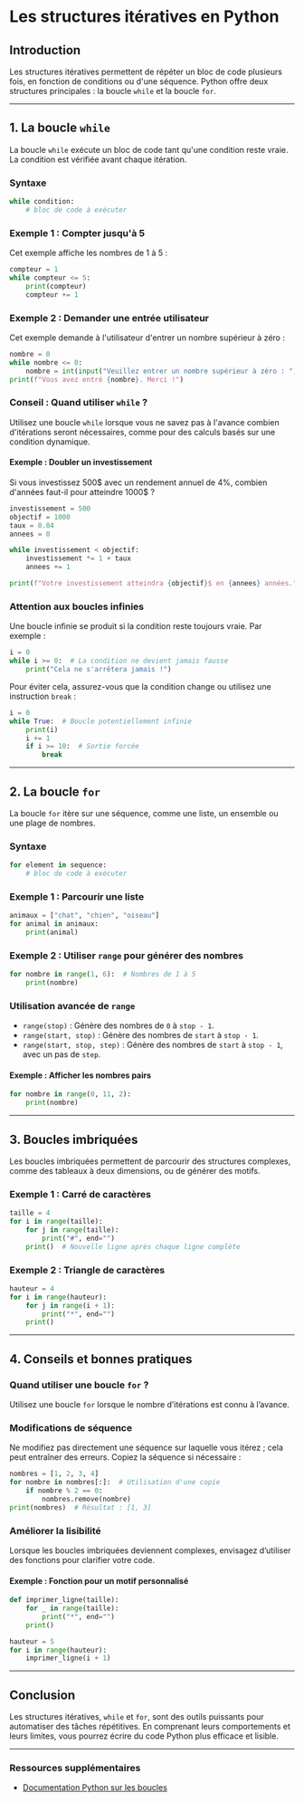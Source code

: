 # Les structures itératives en Python

## Introduction

Les structures itératives permettent de répéter un bloc de code plusieurs fois, en fonction de conditions ou d'une séquence. Python offre deux structures principales : la boucle `while` et la boucle `for`.

---

## 1. La boucle `while`

La boucle `while` exécute un bloc de code tant qu'une condition reste vraie. La condition est vérifiée avant chaque itération.

### Syntaxe

```python
while condition:
    # bloc de code à exécuter
```

### Exemple 1 : Compter jusqu'à 5
Cet exemple affiche les nombres de 1 à 5 :

```python
compteur = 1
while compteur <= 5:
    print(compteur)
    compteur += 1
```

### Exemple 2 : Demander une entrée utilisateur
Cet exemple demande à l'utilisateur d'entrer un nombre supérieur à zéro :

```python
nombre = 0
while nombre <= 0:
    nombre = int(input("Veuillez entrer un nombre supérieur à zéro : "))
print(f"Vous avez entré {nombre}. Merci !")
```

### Conseil : Quand utiliser `while` ?
Utilisez une boucle `while` lorsque vous ne savez pas à l'avance combien d'itérations seront nécessaires, comme pour des calculs basés sur une condition dynamique.

#### Exemple : Doubler un investissement
Si vous investissez 500$ avec un rendement annuel de 4%, combien d'années faut-il pour atteindre 1000$ ?

```python
investissement = 500
objectif = 1000
taux = 0.04
annees = 0

while investissement < objectif:
    investissement *= 1 + taux
    annees += 1

print(f"Votre investissement atteindra {objectif}$ en {annees} années.")
```

### Attention aux boucles infinies
Une boucle infinie se produit si la condition reste toujours vraie. Par exemple :

```python
i = 0
while i >= 0:  # La condition ne devient jamais fausse
    print("Cela ne s'arrêtera jamais !")
```

Pour éviter cela, assurez-vous que la condition change ou utilisez une instruction `break` :

```python
i = 0
while True:  # Boucle potentiellement infinie
    print(i)
    i += 1
    if i >= 10:  # Sortie forcée
        break
```

---

## 2. La boucle `for`

La boucle `for` itère sur une séquence, comme une liste, un ensemble ou une plage de nombres.

### Syntaxe

```python
for element in sequence:
    # bloc de code à exécuter
```

### Exemple 1 : Parcourir une liste
```python
animaux = ["chat", "chien", "oiseau"]
for animal in animaux:
    print(animal)
```

### Exemple 2 : Utiliser `range` pour générer des nombres
```python
for nombre in range(1, 6):  # Nombres de 1 à 5
    print(nombre)
```

### Utilisation avancée de `range`
- `range(stop)` : Génère des nombres de `0` à `stop - 1`.
- `range(start, stop)` : Génère des nombres de `start` à `stop - 1`.
- `range(start, stop, step)` : Génère des nombres de `start` à `stop - 1`, avec un pas de `step`.

#### Exemple : Afficher les nombres pairs
```python
for nombre in range(0, 11, 2):
    print(nombre)
```

---

## 3. Boucles imbriquées

Les boucles imbriquées permettent de parcourir des structures complexes, comme des tableaux à deux dimensions, ou de générer des motifs.

### Exemple 1 : Carré de caractères
```python
taille = 4
for i in range(taille):
    for j in range(taille):
        print("#", end="")
    print()  # Nouvelle ligne après chaque ligne complète
```

### Exemple 2 : Triangle de caractères
```python
hauteur = 4
for i in range(hauteur):
    for j in range(i + 1):
        print("*", end="")
    print()
```

---

## 4. Conseils et bonnes pratiques

### Quand utiliser une boucle `for` ?
Utilisez une boucle `for` lorsque le nombre d’itérations est connu à l’avance.

### Modifications de séquence
Ne modifiez pas directement une séquence sur laquelle vous itérez ; cela peut entraîner des erreurs. Copiez la séquence si nécessaire :

```python
nombres = [1, 2, 3, 4]
for nombre in nombres[:]:  # Utilisation d'une copie
    if nombre % 2 == 0:
        nombres.remove(nombre)
print(nombres)  # Résultat : [1, 3]
```

### Améliorer la lisibilité
Lorsque les boucles imbriquées deviennent complexes, envisagez d’utiliser des fonctions pour clarifier votre code.

#### Exemple : Fonction pour un motif personnalisé
```python
def imprimer_ligne(taille):
    for _ in range(taille):
        print("*", end="")
    print()

hauteur = 5
for i in range(hauteur):
    imprimer_ligne(i + 1)
```

---

## Conclusion

Les structures itératives, `while` et `for`, sont des outils puissants pour automatiser des tâches répétitives. En comprenant leurs comportements et leurs limites, vous pourrez écrire du code Python plus efficace et lisible.

---

### Ressources supplémentaires
- [Documentation Python sur les boucles](https://docs.python.org/3/tutorial/controlflow.html#for-statements)


